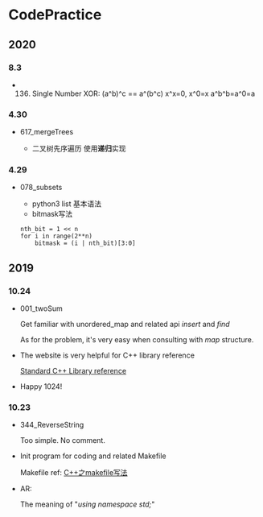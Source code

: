 # CodePractice

## 2020

### 8.3
* 136. Single Number
XOR:
(a^b)^c == a^(b^c)
x^x=0, x^0=x
a^b^b=a^0=a 

### 4.30
* 617_mergeTrees

	- 二叉树先序遍历 使用**递归**实现



### 4.29
* 078_subsets

 	- python3 list 基本语法
 	- bitmask写法
 	
 	```
 	nth_bit = 1 << n
 	for i in range(2**n)
 		bitmask = (i | nth_bit)[3:0]
 	```


## 2019

### 10.24

* 001_twoSum

  Get familiar with unordered_map and related api *insert* and *find*  
  
  As for the problem, it's very easy when consulting with *map* structure.
  
* The website is very helpful for C++ library reference
  
  [Standard C++ Library reference](http://www.cplusplus.com/reference/)
  
* Happy 1024!
  
### 10.23
* 344_ReverseString

  Too simple. No comment.
        
* Init program for coding and related Makefile
  
  Makefile ref: [C++之makefile写法](https://blog.csdn.net/zong596568821xp/article/details/81134406)
  
* AR: 
  
  The meaning of "*using namespace std;*"
